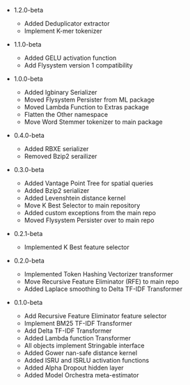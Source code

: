 - 1.2.0-beta
    - Added Deduplicator extractor
    - Implement K-mer tokenizer

- 1.1.0-beta
    - Added GELU activation function
    - Add Flysystem version 1 compatibility

- 1.0.0-beta
    - Added Igbinary Serializer
    - Moved Flysystem Persister from ML package
    - Moved Lambda Function to Extras package
    - Flatten the Other namespace
    - Move Word Stemmer tokenizer to main package

- 0.4.0-beta
    - Added RBXE serializer
    - Removed Bzip2 serailizer

- 0.3.0-beta
    - Added Vantage Point Tree for spatial queries
    - Added Bzip2 serializer
    - Added Levenshtein distance kernel
    - Move K Best Selector to main repository
    - Added custom exceptions from the main repo
    - Moved Flysystem Persister over to main repo

- 0.2.1-beta
    - Implemented K Best feature selector

- 0.2.0-beta
    - Implemented Token Hashing Vectorizer transformer
    - Move Recursive Feature Eliminator (RFE) to main repo
    - Added Laplace smoothing to Delta TF-IDF Transformer

- 0.1.0-beta
    - Add Recursive Feature Eliminator feature selector
    - Implement BM25 TF-IDF Transformer
    - Add Delta TF-IDF Transformer
    - Added Lambda function Transformer
    - All objects implement Stringable interface
    - Added Gower nan-safe distance kernel
    - Added ISRU and ISRLU activation functions
    - Added Alpha Dropout hidden layer
    - Added Model Orchestra meta-estimator
    